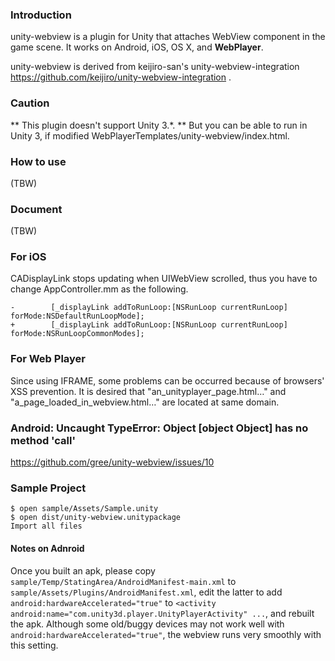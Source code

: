 ### Introduction

unity-webview is a plugin for Unity that attaches WebView component in the game scene. It works on Android, iOS, OS X, and **WebPlayer**.

unity-webview is derived from keijiro-san's unity-webview-integration https://github.com/keijiro/unity-webview-integration .

### Caution ###
** This plugin doesn't support Unity 3.*. **
But you can be able to run in Unity 3, if modified WebPlayerTemplates/unity-webview/index.html.

### How to use

(TBW)

### Document

(TBW)


### For iOS

CADisplayLink stops updating when UIWebView scrolled, thus you have to change AppController.mm as the following.

    -        [_displayLink addToRunLoop:[NSRunLoop currentRunLoop] forMode:NSDefaultRunLoopMode];
    +        [_displayLink addToRunLoop:[NSRunLoop currentRunLoop] forMode:NSRunLoopCommonModes];
    
### For Web Player

Since using IFRAME, some problems can be occurred because of browsers' XSS prevention. It is desired that "an_unityplayer_page.html…" and "a_page_loaded_in_webview.html…" are located at same domain.


### Android: Uncaught TypeError: Object [object Object] has no method 'call'

https://github.com/gree/unity-webview/issues/10

### Sample Project

    $ open sample/Assets/Sample.unity
    $ open dist/unity-webview.unitypackage
    Import all files

#### Notes on Adnroid

Once you built an apk, please copy `sample/Temp/StatingArea/AndroidManifest-main.xml` to `sample/Assets/Plugins/AndroidManifest.xml`, edit the latter to add `android:hardwareAccelerated="true"` to `<activity android:name="com.unity3d.player.UnityPlayerActivity" ...`, and rebuilt the apk. Although some old/buggy devices may not work well with `android:hardwareAccelerated="true"`, the webview runs very smoothly with this setting.
